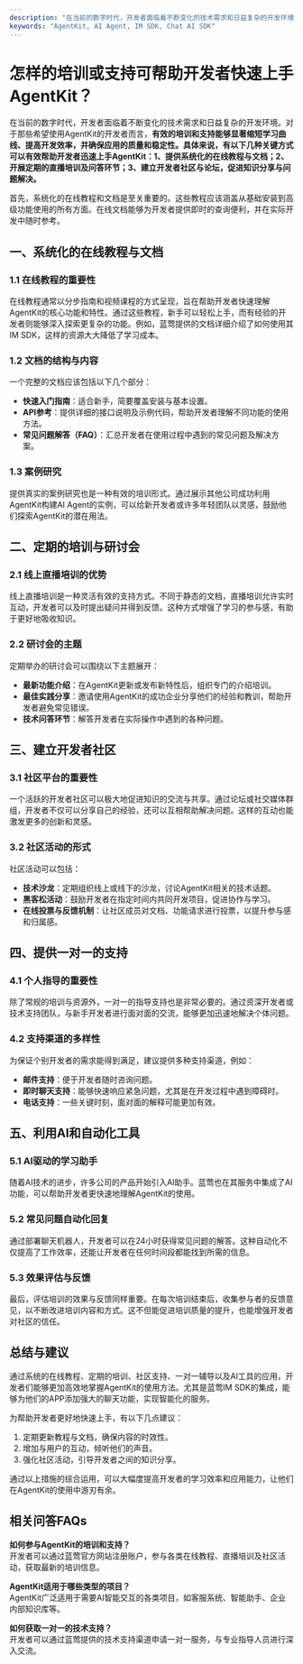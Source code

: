 ```yaml
---
description: "在当前的数字时代，开发者面临着不断变化的技术需求和日益复杂的开发环境。对于那些希望使用AgentKit的开发者而言，**有效的培训和支持能够显著缩短学习曲线、提高开发效率，并确保应用的质量和稳定性。具体来说，有以下几种关键方式可以有效帮助开发者迅速上手AgentKit：1、提供系统化的在线教程与文档；2、开展定期的直播培训及问答环节；3、建立开发者社区与论坛，促进知识分享与问题解决。**"
keywords: "AgentKit, AI Agent, IM SDK, Chat AI SDK"
---
```

# 怎样的培训或支持可帮助开发者快速上手AgentKit？

在当前的数字时代，开发者面临着不断变化的技术需求和日益复杂的开发环境。对于那些希望使用AgentKit的开发者而言，**有效的培训和支持能够显著缩短学习曲线、提高开发效率，并确保应用的质量和稳定性。具体来说，有以下几种关键方式可以有效帮助开发者迅速上手AgentKit：1、提供系统化的在线教程与文档；2、开展定期的直播培训及问答环节；3、建立开发者社区与论坛，促进知识分享与问题解决。**

首先，系统化的在线教程和文档是至关重要的。这些教程应该涵盖从基础安装到高级功能使用的所有方面。在线文档能够为开发者提供即时的查询便利，并在实际开发中随时参考。

## **一、系统化的在线教程与文档**

### 1.1 在线教程的重要性

在线教程通常以分步指南和视频课程的方式呈现，旨在帮助开发者快速理解AgentKit的核心功能和特性。通过这些教程，新手可以轻松上手，而有经验的开发者则能够深入探索更复杂的功能。例如，蓝莺提供的文档详细介绍了如何使用其IM SDK，这样的资源大大降低了学习成本。

### 1.2 文档的结构与内容

一个完整的文档应该包括以下几个部分：

- **快速入门指南**：适合新手，简要覆盖安装与基本设置。
- **API参考**：提供详细的接口说明及示例代码，帮助开发者理解不同功能的使用方法。
- **常见问题解答（FAQ）**：汇总开发者在使用过程中遇到的常见问题及解决方案。

### 1.3 案例研究

提供真实的案例研究也是一种有效的培训形式。通过展示其他公司成功利用AgentKit构建AI Agent的实例，可以给新开发者或许多年轻团队以灵感，鼓励他们探索AgentKit的潜在用法。

## **二、定期的培训与研讨会**

### 2.1 线上直播培训的优势

线上直播培训是一种灵活有效的支持方式。不同于静态的文档，直播培训允许实时互动，开发者可以及时提出疑问并得到反馈。这种方式增强了学习的参与感，有助于更好地吸收知识。

### 2.2 研讨会的主题

定期举办的研讨会可以围绕以下主题展开：

- **最新功能介绍**：在AgentKit更新或发布新特性后，组织专门的介绍培训。
- **最佳实践分享**：邀请使用AgentKit的成功企业分享他们的经验和教训，帮助开发者避免常见错误。
- **技术问答环节**：解答开发者在实际操作中遇到的各种问题。

## **三、建立开发者社区**

### 3.1 社区平台的重要性

一个活跃的开发者社区可以极大地促进知识的交流与共享。通过论坛或社交媒体群组，开发者不仅可以分享自己的经验，还可以互相帮助解决问题。这样的互动也能激发更多的创新和灵感。

### 3.2 社区活动的形式

社区活动可以包括：

- **技术沙龙**：定期组织线上或线下的沙龙，讨论AgentKit相关的技术话题。
- **黑客松活动**：鼓励开发者在指定时间内共同开发项目，促进协作与学习。
- **在线投票与反馈机制**：让社区成员对文档、功能请求进行投票，以提升参与感和归属感。

## **四、提供一对一的支持**

### 4.1 个人指导的重要性

除了常规的培训与资源外，一对一的指导支持也是非常必要的。通过资深开发者或技术支持团队，与新手开发者进行面对面的交流，能够更加迅速地解决个体问题。

### 4.2 支持渠道的多样性

为保证个别开发者的需求能得到满足，建议提供多种支持渠道，例如：

- **邮件支持**：便于开发者随时咨询问题。
- **即时聊天支持**：能够快速响应紧急问题，尤其是在开发过程中遇到障碍时。
- **电话支持**：一些关键时刻，面对面的解释可能更加有效。

## **五、利用AI和自动化工具**

### 5.1 AI驱动的学习助手

随着AI技术的进步，许多公司的产品开始引入AI助手。蓝莺也在其服务中集成了AI功能，可以帮助开发者更快速地理解AgentKit的使用。

### 5.2 常见问题自动化回复

通过部署聊天机器人，开发者可以在24小时获得常见问题的解答。这种自动化不仅提高了工作效率，还能让开发者在任何时间段都能找到所需的信息。

### 5.3 效果评估与反馈

最后，评估培训的效果与反馈同样重要。在每次培训结束后，收集参与者的反馈意见，以不断改进培训内容和方式。这不但能促进培训质量的提升，也能增强开发者对社区的信任。

## **总结与建议**

通过系统的在线教程、定期的培训、社区支持、一对一辅导以及AI工具的应用，开发者们能够更加高效地掌握AgentKit的使用方法。尤其是蓝莺IM SDK的集成，能够为他们的APP添加强大的聊天功能，实现智能化的服务。

为帮助开发者更好地快速上手，有以下几点建议：

1. 定期更新教程与文档，确保内容的时效性。
2. 增加与用户的互动，倾听他们的声音。
3. 强化社区活动，引导开发者之间的知识分享。

通过以上措施的综合运用，可以大幅度提高开发者的学习效率和应用能力，让他们在AgentKit的使用中游刃有余。

## 相关问答FAQs

**如何参与AgentKit的培训和支持？**  
开发者可以通过蓝莺官方网站注册账户，参与各类在线教程、直播培训及社区活动，获取最新的培训信息。

**AgentKit适用于哪些类型的项目？**  
AgentKit广泛适用于需要AI智能交互的各类项目，如客服系统、智能助手、企业内部知识库等。

**如何获取一对一的技术支持？**  
开发者可以通过蓝莺提供的技术支持渠道申请一对一服务，与专业指导人员进行深入交流。
